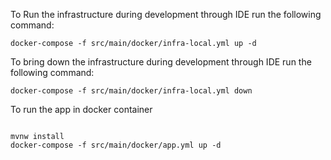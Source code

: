 To Run the infrastructure during development through IDE run the following command:

```
docker-compose -f src/main/docker/infra-local.yml up -d

```

To bring down the infrastructure during development through IDE run the following command:

```
docker-compose -f src/main/docker/infra-local.yml down

```


To run the app in docker container

```

mvnw install
docker-compose -f src/main/docker/app.yml up -d
